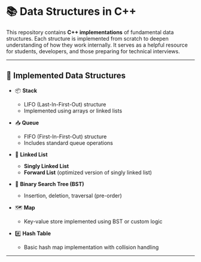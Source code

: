 # 📚 Data Structures in C++

This repository contains **C++ implementations** of fundamental data structures. Each structure is implemented from scratch to deepen understanding of how they work internally. It serves as a helpful resource for students, developers, and those preparing for technical interviews.

---

## 🧱 Implemented Data Structures

- 📦 **Stack**
  - LIFO (Last-In-First-Out) structure
  - Implemented using arrays or linked lists

- 📥 **Queue**
  - FIFO (First-In-First-Out) structure
  - Includes standard queue operations

- 🔗 **Linked List**
  - **Singly Linked List**
  - **Forward List** (optimized version of singly linked list)

- 🌳 **Binary Search Tree (BST)**
  - Insertion, deletion, traversal (pre-order)

- 🗺️ **Map**
  - Key-value store implemented using BST or custom logic

- #️⃣ **Hash Table**
  - Basic hash map implementation with collision handling

---


